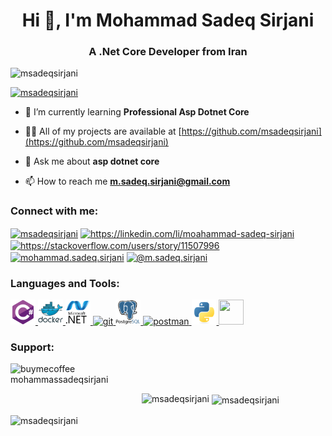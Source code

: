 <h1 align="center">Hi 👋, I'm Mohammad Sadeq Sirjani</h1>
<h3 align="center">A .Net Core Developer from Iran</h3>

<p align="left"> <img src="https://komarev.com/ghpvc/?username=msadeqsirjani&label=Profile%20views&color=0e75b6&style=flat" alt="msadeqsirjani" /> </p>

<p align="left"> <a href="https://twitter.com/msadeqsirjani" target="blank"><img src="https://img.shields.io/twitter/follow/msadeqsirjani?logo=twitter&style=for-the-badge" alt="msadeqsirjani" /></a> </p>

- 🌱 I’m currently learning **Professional Asp Dotnet Core**

- 👨‍💻 All of my projects are available at [https://github.com/msadeqsirjani](https://github.com/msadeqsirjani)

- 💬 Ask me about **asp dotnet core**

- 📫 How to reach me **m.sadeq.sirjani@gmail.com**

<h3 align="left">Connect with me:</h3>
<p align="left">
<a href="https://twitter.com/msadeqsirjani" target="blank"><img align="center" src="https://cdn.jsdelivr.net/npm/simple-icons@3.0.1/icons/twitter.svg" alt="msadeqsirjani" height="30" width="40" /></a>
<a href="https://linkedin.com/in/https://linkedin.com/li/moahammad-sadeq-sirjani" target="blank"><img align="center" src="https://cdn.jsdelivr.net/npm/simple-icons@3.0.1/icons/linkedin.svg" alt="https://linkedin.com/li/moahammad-sadeq-sirjani" height="30" width="40" /></a>
<a href="https://stackoverflow.com/users/https://stackoverflow.com/users/story/11507996" target="blank"><img align="center" src="https://cdn.jsdelivr.net/npm/simple-icons@3.0.1/icons/stackoverflow.svg" alt="https://stackoverflow.com/users/story/11507996" height="30" width="40" /></a>
<a href="https://instagram.com/mohammad.sadeq.sirjani" target="blank"><img align="center" src="https://cdn.jsdelivr.net/npm/simple-icons@3.0.1/icons/instagram.svg" alt="mohammad.sadeq.sirjani" height="30" width="40" /></a>
<a href="https://medium.com/@m.sadeq.sirjani" target="blank"><img align="center" src="https://cdn.jsdelivr.net/npm/simple-icons@3.0.1/icons/medium.svg" alt="@m.sadeq.sirjani" height="30" width="40" /></a>
</p>

<h3 align="left">Languages and Tools:</h3>
<p align="left"> <a href="https://www.w3schools.com/cs/" target="_blank"> <img src="https://raw.githubusercontent.com/devicons/devicon/master/icons/csharp/csharp-original.svg" alt="csharp" width="40" height="40"/> </a> <a href="https://www.docker.com/" target="_blank"> <img src="https://raw.githubusercontent.com/devicons/devicon/master/icons/docker/docker-original-wordmark.svg" alt="docker" width="40" height="40"/> </a> <a href="https://dotnet.microsoft.com/" target="_blank"> <img src="https://raw.githubusercontent.com/devicons/devicon/master/icons/dot-net/dot-net-original-wordmark.svg" alt="dotnet" width="40" height="40"/> </a> <a href="https://git-scm.com/" target="_blank"> <img src="https://www.vectorlogo.zone/logos/git-scm/git-scm-icon.svg" alt="git" width="40" height="40"/> </a> <a href="https://www.postgresql.org" target="_blank"> <img src="https://raw.githubusercontent.com/devicons/devicon/master/icons/postgresql/postgresql-original-wordmark.svg" alt="postgresql" width="40" height="40"/> </a> <a href="https://postman.com" target="_blank"> <img src="https://www.vectorlogo.zone/logos/getpostman/getpostman-icon.svg" alt="postman" width="40" height="40"/> </a> <a href="https://www.python.org" target="_blank"> <img src="https://raw.githubusercontent.com/devicons/devicon/master/icons/python/python-original.svg" alt="python" width="40" height="40"/> <a href="https://cdnlogo.com/logo/microsoft-sql-server_808.html"><img src="https://cdn.cdnlogo.com/logos/m/21/microsoft-sql-server.svg" height="40" width="40"></a> </p>

<h3 align="left">Support:</h3>
<p><a href="https://www.buymeacoffee.com/buymecoffee mohammassadeqsirjani"> <img align="left" src="https://cdn.buymeacoffee.com/buttons/v2/default-yellow.png" height="50" width="210" alt="buymecoffee mohammassadeqsirjani" /></a></p><br><br>

<p><img align="left" src="https://github-readme-stats.vercel.app/api/top-langs?username=msadeqsirjani&show_icons=true&locale=en&layout=compact" alt="msadeqsirjani" /></p>

<p>&nbsp;<img align="center" src="https://github-readme-stats.vercel.app/api?username=msadeqsirjani&show_icons=true&locale=en" alt="msadeqsirjani" /></p>

<p><img align="center" src="https://github-readme-streak-stats.herokuapp.com/?user=msadeqsirjani&" alt="msadeqsirjani" /></p>
